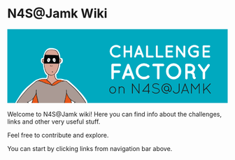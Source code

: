 N4S@Jamk Wiki
=======

[![CFS2014](images/banner_dokuwiki.png)](http://www.linktarget.com)

Welcome to N4S@Jamk wiki! Here you can find info about the challenges, links and other very useful stuff. 

Feel free to contribute and explore.

You can start by clicking links from navigation bar above. 
